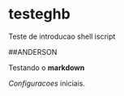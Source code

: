 # testeghb
Teste de introducao shell iscript

##ANDERSON 

Testando o **markdown**

*Configuracoes* iniciais.
